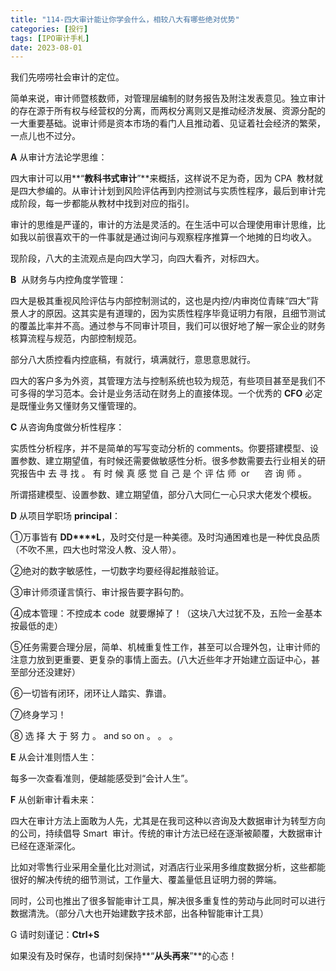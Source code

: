 ```yaml
---
title: "114-四大审计能让你学会什么，相较八大有哪些绝对优势"
categories: [投行]
tags: [IPO审计手札]
date: 2023-08-01
---
```

我们先唠唠社会审计的定位。

简单来说，审计师暨核数师，对管理层编制的财务报告及附注发表意见。独立审计的存在源于所有权与经营权的分离，而两权分离则又是推动经济发展、资源分配的一大重要基础。说审计师是资本市场的看门人且推动着、见证着社会经济的繁荣，一点儿也不过分。

**A** 从审计方法论学思维：

四大审计可以用**“**教科书式审计**”**来概括，这样说不足为奇，因为 CPA  教材就是四大参编的。从审计计划到风险评估再到内控测试与实质性程序，最后到审计完成阶段，每一步都能从教材中找到对应的指引。

审计的思维是严谨的，审计的方法是灵活的。在生活中可以合理使用审计思维，比如我以前很喜欢干的一件事就是通过询问与观察程序推算一个地摊的日均收入。

现阶段，八大的主流观点是向四大学习，向四大看齐，对标四大。

**B**  从财务与内控角度学管理：

四大是极其重视风险评估与内部控制测试的，这也是内控/内审岗位青睐“四大”背景人才的原因。这其实是有道理的，因为实质性程序毕竟证明力有限，且细节测试的覆盖比率并不高。通过参与不同审计项目，我们可以很好地了解一家企业的财务核算流程与规范，内部控制规范。

部分八大质控看内控底稿，有就行，填满就行，意思意思就行。

四大的客户多为外资，其管理方法与控制系统也较为规范，有些项目甚至是我们不可多得的学习范本。会计是业务活动在财务上的直接体现。一个优秀的 **C****F****O** 必定是既懂业务又懂财务又懂管理的。

**C** 从咨询角度做分析性程序：

实质性分析程序，并不是简单的写写变动分析的 comments。你要搭建模型、设置参数、建立期望值，有时候还需要做敏感性分析。很多参数需要去行业相关的研究报告中 去 寻 找 。 有 时 候 真 感 觉 自 己 是 个 评 估 师  or      咨 询 师 。

所谓搭建模型、设置参数、建立期望值，部分八大同仁一心只求大佬发个模板。

**D** 从项目学职场 **principal**：

  

①万事皆有 **DD****L**，及时交付是一种美德。及时沟通困难也是一种优良品质（不吹不黑，四大也时常没人教、没人带）。

②绝对的数字敏感性，一切数字均要经得起推敲验证。

③审计师须谨言慎行、审计报告要字斟句酌。

④成本管理：不控成本 code  就要爆掉了！（这块八大过犹不及，五险一金基本按最低的走）

⑤任务需要合理分层，简单、机械重复性工作，甚至可以合理外包，让审计师的注意力放到更重要、更复杂的事情上面去。(八大近些年才开始建立函证中心，甚至部分还没建好）

⑥一切皆有闭环，闭环让人踏实、靠谱。

⑦终身学习！

⑧ 选 择 大 于 努 力 。 and so on 。 。 。

**E** 从会计准则悟人生：

每多一次查看准则，便越能感受到“会计人生”。

**F** 从创新审计看未来：

四大在审计方法上面敢为人先，尤其是在我司这种以咨询及大数据审计为转型方向的公司，持续倡导 Smart  审计。传统的审计方法已经在逐渐被颠覆，大数据审计已经在逐渐深化。

比如对零售行业采用全量化比对测试，对酒店行业采用多维度数据分析，这些都能很好的解决传统的细节测试，工作量大、覆盖量低且证明力弱的弊端。

同时，公司也推出了很多智能审计工具，解决很多重复性的劳动与此同时可以进行数据清洗。（部分八大也开始建数字技术部，出各种智能审计工具）

G 请时刻谨记：**Ctrl+S**

如果没有及时保存，也请时刻保持**“**从头再来**”**的心态！